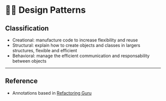 # 👨‍🎨 Design Patterns

## Classification

- Creational: manufacture code to increase flexibility and reuse
- Structural: explain how to create objects and classes in largers structures, flexible and efficient
- Behavioral: manage the efficient communication and responsability between objects

___

## Reference

- Annotations based in [Refactoring Guru](https://refactoring.guru/design-patterns)